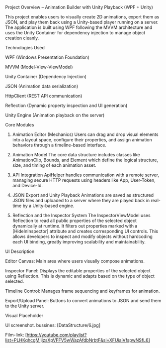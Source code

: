 Project Overview – Animation Builder with Unity Playback (WPF + Unity)

This project enables users to visually create 2D animations, export them as JSON, and play them back using a Unity-based player running on a server. The application is built using WPF following the MVVM architecture and uses the Unity Container for dependency injection to manage object creation cleanly.

Technologies Used

WPF (Windows Presentation Foundation)

MVVM (Model-View-ViewModel)

Unity Container (Dependency Injection)

JSON (Animation data serialization)

HttpClient (REST API communication)

Reflection (Dynamic property inspection and UI generation)

Unity Engine (Animation playback on the server)

Core Modules

1. Animation Editor (Mechanics)
Users can drag and drop visual elements into a layout space, configure their properties, and assign animation behaviors through a timeline-based interface.

2. Animation Model
The core data structure includes classes like AnimationClip, Bounds, and Element which define the logical structure, size, and timing of each animation asset.

3. API Integration
ApiHelper handles communication with a remote server, managing secure HTTP requests using headers like App, User-Token, and Device-Id.

4. JSON Export and Unity Playback
Animations are saved as structured JSON files and uploaded to a server where they are played back in real-time by a Unity-based engine.

5. Reflection and the Inspector System
The InspectorViewModel uses Reflection to read all public properties of the selected object dynamically at runtime. It filters out properties marked with a [HideInInspector] attribute and creates corresponding UI controls. This allows developers to inspect and modify objects without hardcoding each UI binding, greatly improving scalability and maintainability.

UI Description

Editor Canvas: Main area where users visually compose animations.

Inspector Panel: Displays the editable properties of the selected object using Reflection. This is dynamic and adapts based on the type of object selected.

Timeline Control: Manages frame sequencing and keyframes for animation.

Export/Upload Panel: Buttons to convert animations to JSON and send them to the Unity server.

Visual Placeholder

 UI screenshot.
bussines:
[DataStructure/6.jpg]


Film-link:
[https://youtube.com/playlist?list=PLHKqhcgMIjlzsXpVFFV5wWazAfdbNrbtF&si=XFUialVfspwNSfL6]
